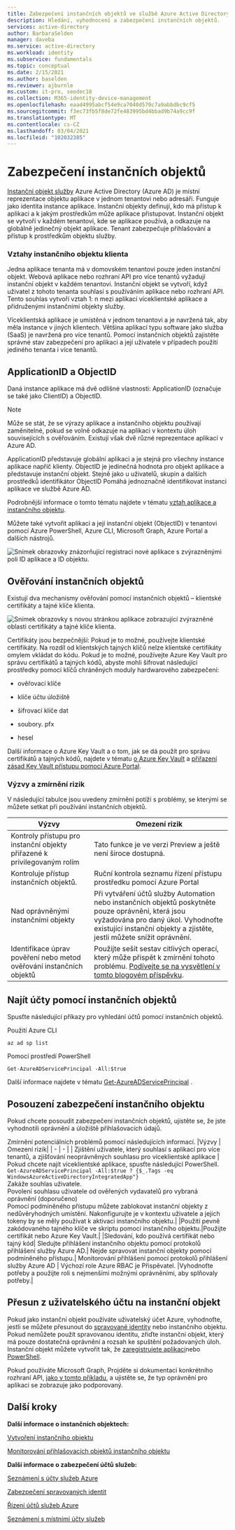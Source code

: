 ```yaml
---
title: Zabezpečení instančních objektů ve službě Azure Active Directory
description: Hledání, vyhodnocení a zabezpečení instančních objektů.
services: active-directory
author: BarbaraSelden
manager: daveba
ms.service: active-directory
ms.workload: identity
ms.subservice: fundamentals
ms.topic: conceptual
ms.date: 2/15/2021
ms.author: baselden
ms.reviewer: ajburnle
ms.custom: it-pro, seodec18
ms.collection: M365-identity-device-management
ms.openlocfilehash: eaad4995abcf54e9ca7040d570c7a9abbdbc9cf5
ms.sourcegitcommit: f3ec73fb5f8de72fe483995bd4bbad9b74a9cc9f
ms.translationtype: MT
ms.contentlocale: cs-CZ
ms.lasthandoff: 03/04/2021
ms.locfileid: "102032385"
---
```

# <a name="securing-service-principals"></a>Zabezpečení instančních objektů

[Instanční objekt služby](https://docs.microsoft.com/azure/active-directory/develop/app-objects-and-service-principals) Azure Active Directory (Azure AD) je místní reprezentace objektu aplikace v jednom tenantovi nebo adresáři.  Funguje jako identita instance aplikace. Instanční objekty definují, kdo má přístup k aplikaci a k jakým prostředkům může aplikace přistupovat. Instanční objekt se vytvoří v každém tenantovi, kde se aplikace používá, a odkazuje na globálně jedinečný objekt aplikace. Tenant zabezpečuje přihlašování a přístup k prostředkům objektu služby.  

### <a name="tenant-service-principal-relationships"></a>Vztahy instančního objektu klienta
Jedna aplikace tenanta má v domovském tenantovi pouze jeden instanční objekt. Webová aplikace nebo rozhraní API pro více tenantů vyžadují instanční objekt v každém tenantovi. Instanční objekt se vytvoří, když uživatel z tohoto tenanta souhlasí s používáním aplikace nebo rozhraní API. Tento souhlas vytvoří vztah 1: n mezi aplikací víceklientské aplikace a přidruženými instančními objekty služby.

Víceklientská aplikace je umístěná v jednom tenantovi a je navržená tak, aby měla instance v jiných klientech. Většina aplikací typu software jako služba (SaaS) je navržená pro více tenantů. Pomocí instančních objektů zajistěte správné stav zabezpečení pro aplikaci a její uživatele v případech použití jediného tenanta i více tenantů.

## <a name="applicationid-and-objectid"></a>ApplicationID a ObjectID

Daná instance aplikace má dvě odlišné vlastnosti: ApplicationID (označuje se také jako ClientID) a ObjectID.

> [!NOTE] 
> Může se stát, že se výrazy aplikace a instančního objektu používají zaměnitelné, pokud se volně odkazuje na aplikaci v kontextu úloh souvisejících s ověřováním. Existují však dvě různé reprezentace aplikací v Azure AD.
 

ApplicationID představuje globální aplikaci a je stejná pro všechny instance aplikace napříč klienty. ObjectID je jedinečná hodnota pro objekt aplikace a představuje instanční objekt. Stejně jako u uživatelů, skupin a dalších prostředků identifikátor ObjectID Pomáhá jednoznačně identifikovat instanci aplikace ve službě Azure AD.

Podrobnější informace o tomto tématu najdete v tématu [vztah aplikace a instančního objektu](https://docs.microsoft.com/azure/active-directory/develop/app-objects-and-service-principals).

Můžete také vytvořit aplikaci a její instanční objekt (ObjectID) v tenantovi pomocí Azure PowerShell, Azure CLI, Microsoft Graph, Azure Portal a dalších nástrojů. 

![Snímek obrazovky znázorňující registraci nové aplikace s zvýrazněnými poli ID aplikace a ID objektu.](./media/securing-service-accounts/secure-principal-image-1.png)

## <a name="service-principal-authentication"></a>Ověřování instančních objektů

Existují dva mechanismy ověřování pomocí instančních objektů – klientské certifikáty a tajné klíče klienta. 

![ Snímek obrazovky s novou stránkou aplikace zobrazující zvýrazněné oblasti certifikáty a tajné klíče klienta.](./media/securing-service-accounts/secure-principal-certificates.png)

Certifikáty jsou bezpečnější: Pokud je to možné, používejte klientské certifikáty. Na rozdíl od klientských tajných klíčů nelze klientské certifikáty omylem vkládat do kódu. Pokud je to možné, používejte Azure Key Vault pro správu certifikátů a tajných kódů, abyste mohli šifrovat následující prostředky pomocí klíčů chráněných moduly hardwarového zabezpečení:

* ověřovací klíče

* klíče účtu úložiště

* šifrovací klíče dat

* soubory. pfx

* hesel 

Další informace o Azure Key Vault a o tom, jak se dá použít pro správu certifikátů a tajných kódů, najdete v tématu [o Azure Key Vault](https://docs.microsoft.com/azure/key-vault/general/overview) a [přiřazení zásad Key Vault přístupu pomocí Azure Portal](https://docs.microsoft.com/azure/key-vault/general/assign-access-policy-portal). 

 ### <a name="challenges-and-mitigations"></a>Výzvy a zmírnění rizik
V následující tabulce jsou uvedeny zmírnění potíží s problémy, se kterými se můžete setkat při používání instančních objektů.


| Výzvy| Omezení rizik |
| - | - |
| Kontroly přístupu pro instanční objekty přiřazené k privilegovaným rolím| Tato funkce je ve verzi Preview a ještě není široce dostupná. |
| Kontroluje přístup instančních objektů.| Ruční kontrola seznamu řízení přístupu prostředku pomocí Azure Portal |
| Nad oprávněnými instančními objekty| Při vytváření účtů služby Automation nebo instančních objektů poskytněte pouze oprávnění, která jsou vyžadována pro daný úkol. Vyhodnoťte existující instanční objekty a zjistěte, jestli můžete snížit oprávnění. |
|Identifikace úprav pověření nebo metod ověřování instančních objektů |Použijte sešit sestav citlivých operací, který může přispět k zmírnění tohoto problému. [Podívejte se na vysvětlení v tomto blogovém příspěvku](https://techcommunity.microsoft.com/t5/azure-active-directory-identity/azure-ad-workbook-to-help-you-assess-solorigate-risk/ba-p/2010718).|

## <a name="find-accounts-using-service-principals"></a>Najít účty pomocí instančních objektů
Spusťte následující příkazy pro vyhledání účtů pomocí instančních objektů.

Použití Azure CLI


`az ad sp list`

Pomocí prostředí PowerShell

`Get-AzureADServicePrincipal -All:$true` 


Další informace najdete v tématu [Get-AzureADServicePrincipal](https://docs.microsoft.com/powershell/module/azuread/get-azureadserviceprincipal?view=azureadps-2.0) .

## <a name="assess-service-principal-security"></a>Posouzení zabezpečení instančního objektu

Pokud chcete posoudit zabezpečení instančních objektů, ujistěte se, že jste vyhodnotili oprávnění a úložiště přihlašovacích údajů.

Zmírnění potenciálních problémů pomocí následujících informací.
|Výzvy | Omezení rizik|
| - | - |
| Zjištění uživatele, který souhlasí s aplikací pro více tenantů, a zjišťování neoprávněných souhlasu pro víceklientské aplikace | Pokud chcete najít víceklientské aplikace, spusťte následující PowerShell.<br>`Get-AzureADServicePrincipal -All:$true ? {$_.Tags -eq WindowsAzureActiveDirectoryIntegratedApp"}`<br>Zakáže souhlas uživatele. <br>Povolení souhlasu uživatele od ověřených vydavatelů pro vybraná oprávnění (doporučeno) <br> Pomocí podmíněného přístupu můžete zablokovat instanční objekty z nedůvěryhodných umístění. Nakonfigurujte je v kontextu uživatele a jejich tokeny by se měly používat k aktivaci instančního objektu.|
|Použití pevně zakódovaného tajného klíče ve skriptu pomocí instančního objektu.|Použijte certifikát nebo Azure Key Vault.|
|Sledování, kdo používá certifikát nebo tajný kód| Sledujte přihlášení instančního objektu pomocí protokolů přihlášení služby Azure AD.|
Nejde spravovat instanční objekty pomocí podmíněného přístupu.| Monitorování přihlášení pomocí protokolů přihlášení služby Azure AD
| Výchozí role Azure RBAC je Přispěvatel. |Vyhodnoťte potřeby a použijte roli s nejmenšími možnými oprávněními, aby splňovaly potřeby.|

## <a name="move-from-a-user-account-to-a-service-principal"></a>Přesun z uživatelského účtu na instanční objekt  
Pokud jako instanční objekt používáte uživatelský účet Azure, vyhodnoťte, jestli se můžete přesunout do [spravované identity](https://docs.microsoft.com/azure/app-service/overview-managed-identity?tabs=dotnet) nebo instančního objektu. Pokud nemůžete použít spravovanou identitu, zřiďte instanční objekt, který má pouze dostatečná oprávnění a rozsah ke spuštění požadovaných úloh. Instanční objekt můžete vytvořit tak, že [zaregistrujete aplikaci](https://docs.microsoft.com/azure/active-directory/develop/howto-create-service-principal-portal)nebo [PowerShell](https://docs.microsoft.com/azure/active-directory/develop/howto-authenticate-service-principal-powershell).

Pokud používáte Microsoft Graph, Projděte si dokumentaci konkrétního rozhraní API, [jako v tomto příkladu](/powershell/azure/create-azure-service-principal-azureps), a ujistěte se, že typ oprávnění pro aplikaci se zobrazuje jako podporovaný.

## <a name="next-steps"></a>Další kroky

**Další informace o instančních objektech:**

[Vytvoření instančního objektu](../develop/howto-create-service-principal-portal.md)

 [Monitorování přihlašovacích objektů instančního objektu](../reports-monitoring/concept-all-sign-ins.md#sign-ins-report)

**Další informace o zabezpečení účtů služeb:**

[Seznámení s účty služeb Azure](service-accounts-introduction-azure.md)

[Zabezpečení spravovaných identit](service-accounts-managed-identities.md)

[Řízení účtů služeb Azure](service-accounts-governing-azure.md)

[Seznámení s místními účty služeb](service-accounts-on-premises.md)
